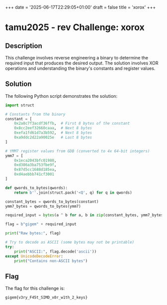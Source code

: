 +++
date = '2025-06-17T22:29:05+01:00'
draft = false
title = 'xorox'
+++

# tamu2025 - rev Challenge: xorox

## Description

This challenge involves reverse engineering a binary to determine the required input that produces the desired output. The solution involves XOR operations and understanding the binary's constants and register values.

## Solution

The following Python script demonstrates the solution:

```python
import struct

# Constants from the binary
constant = [
    0x2a8c7f3acdf36ffb,  # First 8 bytes of the constant
    0x8cc2eef32660caaa,  # Next 8 bytes
    0xefa1fd61d7a3b592,  # Next 8 bytes
    0xa9ddc2d22a90025e   # Last 8 bytes
]

# YMM7 register values from GDB (converted to 4x 64-bit integers)
ymm7 = [
    0x1eca2043bfc01980,
    0xd386a3ba753fbe9f,
    0x87d5cc1688d185ea,
    0xd4aebbb741cf3001
]

def qwords_to_bytes(qwords):
    return b''.join(struct.pack('<Q', q) for q in qwords)

constant_bytes = qwords_to_bytes(constant)
ymm7_bytes = qwords_to_bytes(ymm7)

required_input = bytes(a ^ b for a, b in zip(constant_bytes, ymm7_bytes))

flag = b"gigem" + required_input

print("Raw bytes:", flag)

# Try to decode as ASCII (some bytes may not be printable)
try:
    print("ASCII:", flag.decode('ascii'))
except UnicodeDecodeError:
    print("Contains non-ASCII bytes")
```

## Flag

The flag for this challenge is:

```
gigem{v3ry_F45t_SIMD_x0r_w1th_2_keys}
```
